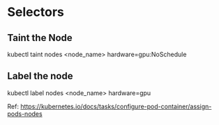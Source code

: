 # Selectors

Taint the Node
--------------
kubectl taint nodes <node_name> hardware=gpu:NoSchedule

Label the node
--------------
kubectl label nodes <node_name> hardware=gpu

Ref: https://kubernetes.io/docs/tasks/configure-pod-container/assign-pods-nodes
